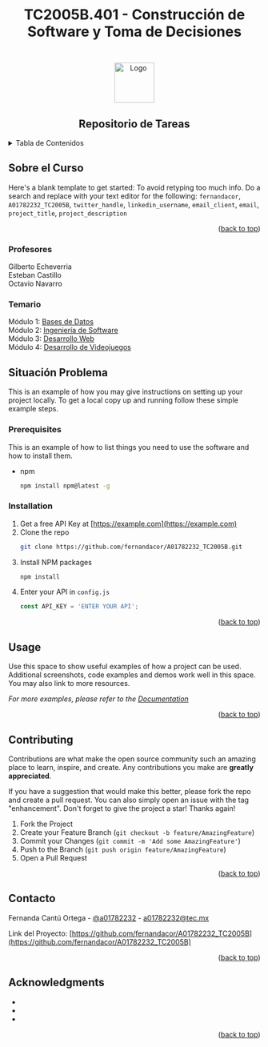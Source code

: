 # <p align="center">TC2005B.401 - Construcción de Software y Toma de Decisiones</p>
<!-- Improved compatibility of back to top link: See: https://github.com/othneildrew/Best-README-Template/pull/73 -->
<a name="readme-top"></a>
<!--
*** Thanks for checking out the Best-README-Template. If you have a suggestion
*** that would make this better, please fork the repo and create a pull request
*** or simply open an issue with the tag "enhancement".
*** Don't forget to give the project a star!
*** Thanks again! Now go create something AMAZING! :D
-->

<!-- LOGO -->
<br />
<div align="center">
  <a href="https://github.com/fernandacor/A01782232_TC2005B">
    <img src="images/logo.png" alt="Logo" width="80" height="80">
  </a> 
</div>

<h2 align="center">Repositorio de Tareas</h2>

<!-- TABLE OF CONTENTS -->
<details>
  <summary>Tabla de Contenidos</summary>
  <ol>
    <li>
      <a href="#sobre-el-curso">Sobre el Curso</a>
      <ul>
        <li><a href="#profesores">Profesores</a></li>
        <li><a href="#temario">Temario</a></li>
      </ul>
    </li>
    <li>
      <a href="#situación_problema">Situación Problema</a>
      <ul>
        <li><a href="#prerequisites">Prerequisites</a></li>
        <li><a href="#installation">Installation</a></li>
      </ul>
    </li>
    <li><a href="#usage">Usage</a></li>
    <li><a href="#roadmap">Roadmap</a></li>
    <li><a href="#contributing">Contributing</a></li>
    <li><a href="#contacto">Contact</a></li>
  </ol>
</details>



<!-- ABOUT THE PROJECT -->
## Sobre el Curso

Here's a blank template to get started: To avoid retyping too much info. Do a search and replace with your text editor for the following: `fernandacor`, `A01782232_TC2005B`, `twitter_handle`, `linkedin_username`, `email_client`, `email`, `project_title`, `project_description`

<p align="right">(<a href="#readme-top">back to top</a>)</p>



### Profesores 
<p align="left">
  Gilberto Echeverria 
  <br />
  Esteban Castillo
  <br />
  Octavio Navarro
</p>

### Temario
<p align="left">
  Módulo 1: <a href="https://github.com/fernandacor/A01782232_TC2005B/tree/main/Bases_de_Datos">Bases de Datos</a>
  <br />
  Módulo 2: <a href="https://github.com/fernandacor/A01782232_TC2005B/tree/main/Ingenieria_de_Software">Ingeniería de Software</a>
  <br />
  Módulo 3: <a href="https://github.com/fernandacor/A01782232_TC2005B/tree/main/Desarrollo_Web">Desarrollo Web</a>
  <br />
  Módulo 4: <a href="https://github.com/fernandacor/A01782232_TC2005B/tree/main/Videojuegos">Desarrollo de Videojuegos</a>
</p>



<!-- GETTING STARTED -->
## Situación Problema

This is an example of how you may give instructions on setting up your project locally.
To get a local copy up and running follow these simple example steps.

### Prerequisites

This is an example of how to list things you need to use the software and how to install them.
* npm
  ```sh
  npm install npm@latest -g
  ```

### Installation

1. Get a free API Key at [https://example.com](https://example.com)
2. Clone the repo
   ```sh
   git clone https://github.com/fernandacor/A01782232_TC2005B.git
   ```
3. Install NPM packages
   ```sh
   npm install
   ```
4. Enter your API in `config.js`
   ```js
   const API_KEY = 'ENTER YOUR API';
   ```

<p align="right">(<a href="#readme-top">back to top</a>)</p>



<!-- USAGE EXAMPLES -->
## Usage

Use this space to show useful examples of how a project can be used. Additional screenshots, code examples and demos work well in this space. You may also link to more resources.

_For more examples, please refer to the [Documentation](https://example.com)_

<p align="right">(<a href="#readme-top">back to top</a>)</p>
  

<!-- CONTRIBUTING -->
## Contributing

Contributions are what make the open source community such an amazing place to learn, inspire, and create. Any contributions you make are **greatly appreciated**.

If you have a suggestion that would make this better, please fork the repo and create a pull request. You can also simply open an issue with the tag "enhancement".
Don't forget to give the project a star! Thanks again!

1. Fork the Project
2. Create your Feature Branch (`git checkout -b feature/AmazingFeature`)
3. Commit your Changes (`git commit -m 'Add some AmazingFeature'`)
4. Push to the Branch (`git push origin feature/AmazingFeature`)
5. Open a Pull Request

<p align="right">(<a href="#readme-top">back to top</a>)</p>


<!-- CONTACT -->
## Contacto

Fernanda Cantú Ortega - [@a01782232](https://twitter.com/a01782232) - a01782232@tec.mx

Link del Proyecto: [https://github.com/fernandacor/A01782232_TC2005B](https://github.com/fernandacor/A01782232_TC2005B)

<p align="right">(<a href="#readme-top">back to top</a>)</p>
  

<!-- ACKNOWLEDGMENTS -->
## Acknowledgments

* []()
* []()
* []()

<p align="right">(<a href="#readme-top">back to top</a>)</p>
